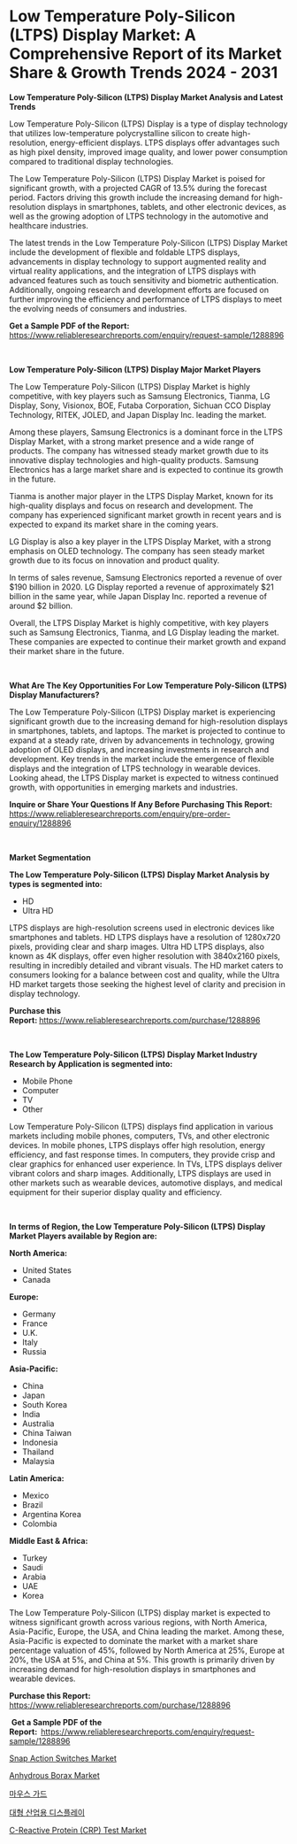 <p><h1>Low Temperature Poly-Silicon (LTPS) Display Market: A Comprehensive Report of its Market Share & Growth Trends 2024 - 2031</h1></p><p><strong>Low Temperature Poly-Silicon (LTPS) Display Market Analysis and Latest Trends</strong></p>
<p><p>Low Temperature Poly-Silicon (LTPS) Display is a type of display technology that utilizes low-temperature polycrystalline silicon to create high-resolution, energy-efficient displays. LTPS displays offer advantages such as high pixel density, improved image quality, and lower power consumption compared to traditional display technologies.</p><p>The Low Temperature Poly-Silicon (LTPS) Display Market is poised for significant growth, with a projected CAGR of 13.5% during the forecast period. Factors driving this growth include the increasing demand for high-resolution displays in smartphones, tablets, and other electronic devices, as well as the growing adoption of LTPS technology in the automotive and healthcare industries.</p><p>The latest trends in the Low Temperature Poly-Silicon (LTPS) Display Market include the development of flexible and foldable LTPS displays, advancements in display technology to support augmented reality and virtual reality applications, and the integration of LTPS displays with advanced features such as touch sensitivity and biometric authentication. Additionally, ongoing research and development efforts are focused on further improving the efficiency and performance of LTPS displays to meet the evolving needs of consumers and industries.</p></p>
<p><strong>Get a Sample PDF of the Report:&nbsp;</strong> <a href="https://www.reliableresearchreports.com/enquiry/request-sample/1288896">https://www.reliableresearchreports.com/enquiry/request-sample/1288896</a></p>
<p>&nbsp;</p>
<p><strong>Low Temperature Poly-Silicon (LTPS) Display Major Market Players</strong></p>
<p><p>The Low Temperature Poly-Silicon (LTPS) Display Market is highly competitive, with key players such as Samsung Electronics, Tianma, LG Display, Sony, Visionox, BOE, Futaba Corporation, Sichuan CCO Display Technology, RITEK, JOLED, and Japan Display Inc. leading the market.</p><p>Among these players, Samsung Electronics is a dominant force in the LTPS Display Market, with a strong market presence and a wide range of products. The company has witnessed steady market growth due to its innovative display technologies and high-quality products. Samsung Electronics has a large market share and is expected to continue its growth in the future.</p><p>Tianma is another major player in the LTPS Display Market, known for its high-quality displays and focus on research and development. The company has experienced significant market growth in recent years and is expected to expand its market share in the coming years.</p><p>LG Display is also a key player in the LTPS Display Market, with a strong emphasis on OLED technology. The company has seen steady market growth due to its focus on innovation and product quality.</p><p>In terms of sales revenue, Samsung Electronics reported a revenue of over $190 billion in 2020. LG Display reported a revenue of approximately $21 billion in the same year, while Japan Display Inc. reported a revenue of around $2 billion.</p><p>Overall, the LTPS Display Market is highly competitive, with key players such as Samsung Electronics, Tianma, and LG Display leading the market. These companies are expected to continue their market growth and expand their market share in the future.</p></p>
<p>&nbsp;</p>
<p><strong>What Are The Key Opportunities For Low Temperature Poly-Silicon (LTPS) Display Manufacturers?</strong></p>
<p><p>The Low Temperature Poly-Silicon (LTPS) Display market is experiencing significant growth due to the increasing demand for high-resolution displays in smartphones, tablets, and laptops. The market is projected to continue to expand at a steady rate, driven by advancements in technology, growing adoption of OLED displays, and increasing investments in research and development. Key trends in the market include the emergence of flexible displays and the integration of LTPS technology in wearable devices. Looking ahead, the LTPS Display market is expected to witness continued growth, with opportunities in emerging markets and industries.</p></p>
<p><strong>Inquire or Share Your Questions If Any Before Purchasing This Report:</strong> <a href="https://www.reliableresearchreports.com/enquiry/pre-order-enquiry/1288896">https://www.reliableresearchreports.com/enquiry/pre-order-enquiry/1288896</a></p>
<p>&nbsp;</p>
<p><strong>Market Segmentation</strong></p>
<p><strong>The Low Temperature Poly-Silicon (LTPS) Display Market Analysis by types is segmented into:</strong></p>
<p><ul><li>HD</li><li>Ultra HD</li></ul></p>
<p><p>LTPS displays are high-resolution screens used in electronic devices like smartphones and tablets. HD LTPS displays have a resolution of 1280x720 pixels, providing clear and sharp images. Ultra HD LTPS displays, also known as 4K displays, offer even higher resolution with 3840x2160 pixels, resulting in incredibly detailed and vibrant visuals. The HD market caters to consumers looking for a balance between cost and quality, while the Ultra HD market targets those seeking the highest level of clarity and precision in display technology.</p></p>
<p><strong>Purchase this Report:&nbsp;</strong><a href="https://www.reliableresearchreports.com/purchase/1288896">https://www.reliableresearchreports.com/purchase/1288896</a></p>
<p>&nbsp;</p>
<p><strong>The Low Temperature Poly-Silicon (LTPS) Display Market Industry Research by Application is segmented into:</strong></p>
<p><ul><li>Mobile Phone</li><li>Computer</li><li>TV</li><li>Other</li></ul></p>
<p><p>Low Temperature Poly-Silicon (LTPS) displays find application in various markets including mobile phones, computers, TVs, and other electronic devices. In mobile phones, LTPS displays offer high resolution, energy efficiency, and fast response times. In computers, they provide crisp and clear graphics for enhanced user experience. In TVs, LTPS displays deliver vibrant colors and sharp images. Additionally, LTPS displays are used in other markets such as wearable devices, automotive displays, and medical equipment for their superior display quality and efficiency.</p></p>
<p>&nbsp;</p>
<p><strong>In terms of Region, the Low Temperature Poly-Silicon (LTPS) Display Market Players available by Region are:</strong></p>
<p>
    <p> <strong> North America: </strong>
        <ul>
            <li>United States</li>
            <li>Canada</li>
        </ul>
        </p> 
    <p> <strong> Europe: </strong>
        <ul>
            <li>Germany</li>
            <li>France</li>
            <li>U.K.</li>
            <li>Italy</li>
            <li>Russia</li>
        </ul>
        </p> 
    <p> <strong> Asia-Pacific: </strong>
        <ul>
            <li>China</li>
            <li>Japan</li>
            <li>South Korea</li>
            <li>India</li>
            <li>Australia</li>
            <li>China Taiwan</li>
            <li>Indonesia</li>
            <li>Thailand</li>
            <li>Malaysia</li>
        </ul>
        </p> 
    <p> <strong> Latin America: </strong>
        <ul>
            <li>Mexico</li>
            <li>Brazil</li>
            <li>Argentina Korea</li>
            <li>Colombia</li>
        </ul>
        </p> 
    <p> <strong> Middle East & Africa: </strong>
        <ul>
            <li>Turkey</li>
            <li>Saudi</li>
            <li>Arabia</li>
            <li>UAE</li>
            <li>Korea</li>
        </ul>
    </p>
    </p>
<p><p>The Low Temperature Poly-Silicon (LTPS) display market is expected to witness significant growth across various regions, with North America, Asia-Pacific, Europe, the USA, and China leading the market. Among these, Asia-Pacific is expected to dominate the market with a market share percentage valuation of 45%, followed by North America at 25%, Europe at 20%, the USA at 5%, and China at 5%. This growth is primarily driven by increasing demand for high-resolution displays in smartphones and wearable devices.</p></p>
<p><strong>Purchase this Report: </strong><a href="https://www.reliableresearchreports.com/purchase/1288896">https://www.reliableresearchreports.com/purchase/1288896</a></p>
<p>&nbsp;<strong>Get a Sample PDF of the Report:&nbsp;&nbsp;</strong><a href="https://www.reliableresearchreports.com/enquiry/request-sample/1288896">https://www.reliableresearchreports.com/enquiry/request-sample/1288896</a></p>
<p><strong></strong></p>
<p><p><a href="https://view.publitas.com/reportprime-1/insights-into-snap-action-switches-market-size-analysing-market-share-trends-and-growth-from-2024-to-2031/">Snap Action Switches Market</a></p><p><a href="https://view.publitas.com/reportprime-1/anhydrous-borax-market-size-growth-and-forecast-from-2024-2031/">Anhydrous Borax Market</a></p><p><a href="https://medium.com/@skyleitney456456/%EC%9E%85%EB%B3%B4%ED%98%B8%EB%8C%80-%EC%8B%9C%EC%9E%A5-%EC%8B%9C%EC%9E%A5-cagr-%EC%8B%9C%EC%9E%A5-%ED%8A%B8%EB%A0%8C%EB%93%9C-%EB%B0%8F-%EC%84%B1%EC%9E%A5-%EC%A0%84%EB%9E%B5%EC%97%90-%EB%8C%80%ED%95%9C-%ED%86%B5%EC%B0%B0%EB%A0%A5-274b0e690a26">마우스 가드</a></p><p><a href="https://medium.com/@skyleitney456456/%EB%8C%80%ED%98%95-%EC%82%B0%EC%97%85-%EB%94%94%EC%8A%A4%ED%94%8C%EB%A0%88%EC%9D%B4-%EC%8B%9C%EC%9E%A5-%EC%A0%84%EB%A7%9D-%EC%82%B0%EC%97%85-%EA%B0%9C%EC%9A%94-%EB%B0%8F-%EC%98%88%EC%B8%A1-2024%EB%85%84%EB%B6%80%ED%84%B0-2031%EB%85%84%EA%B9%8C%EC%A7%80-368a99bf14e3">대형 산업용 디스플레이</a></p><p><a href="https://scarlet-rocket-c63.notion.site/Global-C-Reactive-Protein-CRP-Test-Market-by-Types-Applications-and-Major-Players-with-Regional-4a3f8d78a5c74422a6f8fe2c270e1b92">C-Reactive Protein (CRP) Test Market</a></p></p>